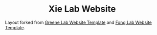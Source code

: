 <h1 align="center">Xie Lab Website</h1>

Layout forked from <a href="https://github.com/greenelab/lab-website-template">Greene Lab Website Template</a> and
 <a href="https://fong-lab.github.io/">Fong Lab Website Template</a>.

